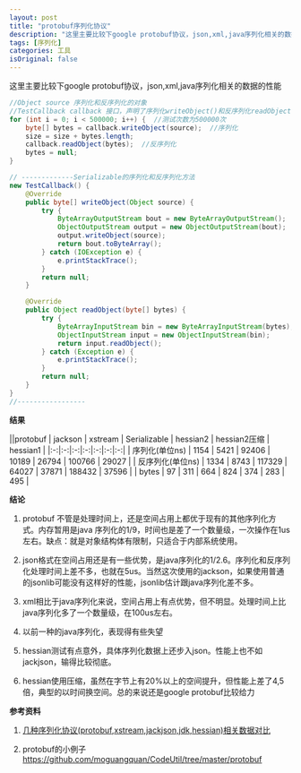 ```yaml
---
layout: post
title: "protobuf序列化协议"
description: "这里主要比较下google protobuf协议，json,xml,java序列化相关的数据的性能"
tags: [序列化]
categories: 工具
isOriginal: false
---
```


这里主要比较下google protobuf协议，json,xml,java序列化相关的数据的性能

```java
//Object source 序列化和反序列化的对象
//TestCallback callback 接口，声明了序列化writeObject()和反序列化readObject()
for (int i = 0; i < 500000; i++) {  //测试次数为500000次
    byte[] bytes = callback.writeObject(source);  //序列化
    size = size + bytes.length;
    callback.readObject(bytes);  //反序列化
    bytes = null;
}

// -------------Serializable的序列化和反序列化方法
new TestCallback() {
    @Override
    public byte[] writeObject(Object source) {
        try {
            ByteArrayOutputStream bout = new ByteArrayOutputStream();
            ObjectOutputStream output = new ObjectOutputStream(bout);
            output.writeObject(source);
            return bout.toByteArray();
        } catch (IOException e) {
            e.printStackTrace();
        }
        return null;
    }

    @Override
    public Object readObject(byte[] bytes) {
        try {
            ByteArrayInputStream bin = new ByteArrayInputStream(bytes);
            ObjectInputStream input = new ObjectInputStream(bin);
            return input.readObject();
        } catch (Exception e) {
            e.printStackTrace();
        }
        return null;
    }
}
//-----------------
```

**结果**

||protobuf | jackson | xstream | Serializable | hessian2 | hessian2压缩 | hessian1 |
 |:-:|:-:|:-:|:-:|:-:|:-:|:-:|
| 序列化(单位ns) | 1154 | 5421  | 92406  | 10189 | 26794 | 100766 | 29027 |
| 反序列化(单位ns) | 1334 | 8743  | 117329  | 64027 | 37871 | 188432 | 37596 |
| bytes | 97 | 311  | 664  | 824 | 374 | 283 | 495 |

**结论**

1.  protobuf 不管是处理时间上，还是空间占用上都优于现有的其他序列化方式。内存暂用是java 序列化的1/9，时间也是差了一个数量级，一次操作在1us左右。缺点：就是对象结构体有限制，只适合于内部系统使用。

2.  json格式在空间占用还是有一些优势，是java序列化的1/2.6。序列化和反序列化处理时间上差不多，也就在5us。当然这次使用的jackson，如果使用普通的jsonlib可能没有这样好的性能，jsonlib估计跟java序列化差不多。

3.  xml相比于java序列化来说，空间占用上有点优势，但不明显。处理时间上比java序列化多了一个数量级，在100us左右。

4.  以前一种的java序列化，表现得有些失望

5.  hessian测试有点意外，具体序列化数据上还步入json。性能上也不如jackjson，输得比较彻底。

6.  hessian使用压缩，虽然在字节上有20%以上的空间提升，但性能上差了4,5倍，典型的以时间换空间。总的来说还是google protobuf比较给力

**参考资料**

1. [几种序列化协议(protobuf,xstream,jackjson,jdk,hessian)相关数据对比](http://agapple.iteye.com/blog/859052)

2. protobuf的小例子 https://github.com/moguangquan/CodeUtil/tree/master/protobuf
